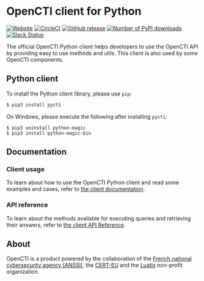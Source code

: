 # OpenCTI client for Python

[![Website](https://img.shields.io/badge/website-opencti.io-blue.svg)](https://www.opencti.io)
[![CircleCI](https://circleci.com/gh/OpenCTI-Platform/client-python.svg?style=shield)](https://circleci.com/gh/OpenCTI-Platform/client-python/tree/master)
[![GitHub release](https://img.shields.io/github/release/OpenCTI-Platform/client-python.svg)](https://github.com/OpenCTI-Platform/client-python/releases/latest)
[![Number of PyPI downloads](https://img.shields.io/pypi/dm/pycti.svg)](https://pypi.python.org/pypi/pycti/)
[![Slack Status](https://slack.luatix.org/badge.svg)](https://slack.luatix.org)

The official OpenCTI Python client helps developers to use the OpenCTI API by providing easy to use methods and utils. This client is also used by some OpenCTI components.

## Python client

To install the Python client library, please use `pip`:

```bash
$ pip3 install pycti
```

On Windows, please execute the following after installing `pycti`:

```
$ pip3 uninstall python-magic
$ pip3 install python-magic-bin
```

## Documentation

### Client usage

To learn about how to use the OpenCTI Python client and read some examples and cases, refer to [the client documentation](https://opencti-platform.github.io/docs/clients/python/overview).

### API reference

To learn about the methods available for executing queries and retrieving their answers, refer to [the client API Reference](https://opencti-platform.github.io/docs/clients/python/reference).

## About

OpenCTI is a product powered by the collaboration of the [French national cybersecurity agency (ANSSI)](https://ssi.gouv.fr), the [CERT-EU](https://cert.europa.eu) and the [Luatix](https://www.luatix.org) non-profit organization.
